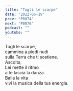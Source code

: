 ```yaml
---
title: "Togli le scarpe"
date: "2022-06-19"
prev: "P0074"
next: "P0076"
podcast: ""
youtube: ""
---
```


Togli le scarpe,  
cammina a piedi nudi  
sulla Terra che ti sostiene.  
Ascolta,  
Lei mette il ritmo  
a te lascia la danza.  
Balla la vita  
vivi la musica della tua energia.
